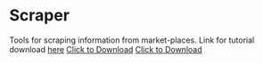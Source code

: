 # Scraper
Tools for scraping information from market-places. Link for tutorial download [here](https://github.com/TheWorkingBee/Scraper/blob/main/Report/report.html)
<a href="https://github.com/TheWorkingBee/Scraper/raw/main/Report/report.html" download>Click to Download</a>
<a href="https://github.com/TheWorkingBee/Scraper/blob/main/Report/report.html" download>Click to Download</a>

